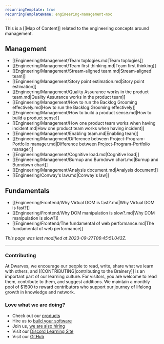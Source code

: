 ```yaml
---
recurringTemplate: true
recurringTemplateName: engineering-management-moc
---
```


This is a [[Map of Content]] related to the engineering concepts around management.

## Management

- [[Engineering/Management/Team toplogies.md|Team toplogies]]
- [[Engineering/Management/Team first thinking.md|Team first thinking]]
- [[Engineering/Management/Stream-aligned team.md|Stream-aligned team]]
- [[Engineering/Management/Story point estimation.md|Story point estimation]]
- [[Engineering/Management/Quality Assurance works in the product team.md|Quality Assurance works in the product team]]
- [[Engineering/Management/How to run the Backlog Grooming effectively.md|How to run the Backlog Grooming effectively]]
- [[Engineering/Management/How to build a product sense.md|How to build a product sense]]
- [[Engineering/Management/How one product team works when having incident.md|How one product team works when having incident]]
- [[Engineering/Management/Enabling team.md|Enabling team]]
- [[Engineering/Management/Difference between Project-Program-Portfolio manager.md|Difference between Project-Program-Portfolio manager]]
- [[Engineering/Management/Cognitive load.md|Cognitive load]]
- [[Engineering/Management/Burnup and Burndown chart.md|Burnup and Burndown chart]]
- [[Engineering/Management/Analysis document.md|Analysis document]]
- [[Engineering/Conway's law.md|Conway's law]]

## Fundamentals

- [[Engineering/Frontend/Why Virtual DOM is fast?.md|Why Virtual DOM is fast?]]
- [[Engineering/Frontend/Why DOM manipulation is slow?.md|Why DOM manipulation is slow?]]
- [[Engineering/Frontend/The fundamental of web performance.md|The fundamental of web performance]]


*This page was last modified at 2023-09-27T06:45:51.043Z*.


---
<!-- CTA -->
### Contributing

At Dwarves, we encourage our people to read, write, share what we learn with others, and [[CONTRIBUTING|contributing to the Brainery]] is an important part of our learning culture. For visitors, you are welcome to read them, contribute to them, and suggest additions. We maintain a monthly pool of $1500 to reward contributors who support our journey of lifelong growth in knowledge and network.

### Love what we are doing?

- Check out our [products](https://superbits.co)
- Hire us to [build your software](https://d.foundation)
- Join us, [we are also hiring](https://github.com/dwarvesf/WeAreHiring)
- Visit our [Discord Learning Site](https://discord.gg/dzNBpNTVEZ)
- Visit our [GitHub](https://github.com/dwarvesf)